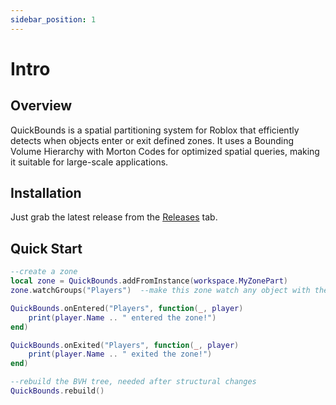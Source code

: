 ```yaml
---
sidebar_position: 1
---
```


# Intro

## Overview
QuickBounds is a spatial partitioning system for Roblox that efficiently detects when objects enter or exit defined zones. It uses a Bounding Volume Hierarchy with Morton Codes for optimized spatial queries, making it suitable for large-scale applications.

## Installation
Just grab the latest release from the [Releases](https://github.com/unityjaeger/QuickBounds/releases) tab.

## Quick Start
```lua
--create a zone
local zone = QuickBounds.addFromInstance(workspace.MyZonePart)
zone.watchGroups("Players")  --make this zone watch any object with the "Players" group

QuickBounds.onEntered("Players", function(_, player)
    print(player.Name .. " entered the zone!")
end)

QuickBounds.onExited("Players", function(_, player)
    print(player.Name .. " exited the zone!")
end)

--rebuild the BVH tree, needed after structural changes
QuickBounds.rebuild()
```